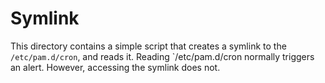 # Symlink
This directory contains a simple script that creates a symlink to the `/etc/pam.d/cron`, and reads it.
Reading `/etc/pam.d/cron normally triggers an alert. However, accessing the symlink does not.

